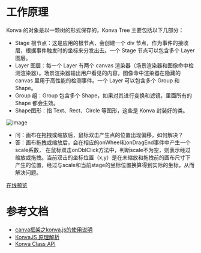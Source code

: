 # 工作原理
Konva 的对象是以一颗树的形式保存的，Konva Tree 主要包括以下几部分：
- Stage 根节点：这是应用的根节点，会创建一个 div 节点，作为事件的接收层，根据事件触发时的坐标来分发出去。一个 Stage 节点可以包含多个 Layer 图层。
- Layer 图层：每一个 Layer 有两个 canvas 渲染器（场景渲染器和图像命中检测渲染器）。场景渲染器输出用户看见的内容，图像命中渲染器在隐藏的 canvas 里用于高性能的检测事件。一个 Layer 可以包含多个 Group 和 Shape。
- Group 组：Group 包含多个 Shape，如果对其进行变换和滤镜，里面所有的 Shape 都会生效。
- Shape图形：指 Text、Rect、Circle 等图形，这些是 Konva 封装好的类。

![image](https://user-images.githubusercontent.com/50393260/159124304-a4aaacc8-d6ad-4e93-8ce3-01c9a9274908.png)

- 问：画布在拖拽或缩放后，鼠标双击产生点的位置出现偏移，如何解决？
- 答：画布拖拽或缩放后，会在相应的onWheel和onDragEnd事件中产生一个scale系数， 在鼠标双击onDblClick方法中，判断scale不为空，则表示经过缩放或拖拽。当前双击的坐标位置（x,y）是在未缩放和拖拽前的画布尺寸下产生的位置，经过与scale和当前stage的坐标位置换算得到实际的坐标，从而解决问题。

[在线预览](https://mwjuan.github.io/konva_demo/)

# 参考文档
- [canva框架之konva.js的使用说明](https://www.jianshu.com/p/fa030213817a)
- [KonvaJS 原理解析](https://zhuanlan.zhihu.com/p/419008773)
- [Konva Class API](http://konvajs-doc.bluehymn.com/api/Konva.html)
